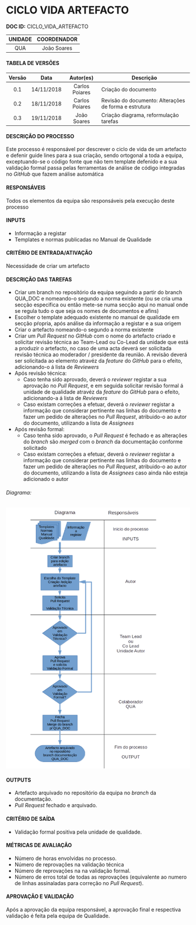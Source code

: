 # CICLO VIDA ARTEFACTO

**DOC ID:** CICLO_VIDA_ARTEFACTO

| UNIDADE | COORDENADOR
|:-:|:-:
| QUA |João Soares

#### TABELA DE VERSÕES

| Versão | Data | Autor(es) | Descrição
|:-:|:-:|:-:|---
| 0.1 | 14/11/2018 | Carlos Poiares | Criação do documento
| 0.2 | 18/11/2018 | Carlos Poiares | Revisão do documento: Alterações de forma e estrutura
| 0.3 | 19/11/2018 | João Soares | Criação diagrama, reformulação tarefas

#### DESCRIÇÃO DO PROCESSO

Este processo é responsável por descrever o ciclo de vida de um artefacto e defenir guide lines para a sua criação, sendo ortogonal a toda a equipa, exceptuando-se o código fonte que não tem template defenido e a sua validação formal passa pelas ferramentas de análise de código integradas no *GitHub* que fazem análise automática

#### RESPONSÁVEIS

Todos os elementos da equipa são responsáveis pela execução deste processo

#### INPUTS

- Informação a registar
- Templates e normas publicadas no Manual de Qualidade

#### CRITÉRIO DE ENTRADA/ATIVAÇÃO

Necessidade de criar um artefacto

#### DESCRIÇÃO DAS TAREFAS

- Criar um branch no repositório da equipa seguindo a partir do branch QUA_DOC e nomeando-o segundo a norma existente (ou se cria uma secção especifica ou então mete-se numa secção aqui no manual onde se regula tudo o que seja os nomes de documentos e afins)
- Escolher o template adequado existente no manual de qualidade em secção pŕopria, após análise da informação a registar e a sua origem
- Criar o artefacto nomeando-o segundo a norma existente
- Criar um _Pull Request_ no _GitHub_ com o nome do artefacto criado e solicitar revisão técnica ao Team-Lead ou Co-Lead da unidade que está a produzir o artefacto, no caso de uma acta deverá ser solicitada revisão técnica ao moderador / presidente da reunião. A revisão deverá ser solicitada ao elemento atravéz da _feature_ do _GitHub_ para o efeito, adicionando-o á lista de _Reviewers_
- Após revisão técnica:
	- Caso tenha sido aprovado, deverá o _reviewer_ registar a sua aprovação no _Pull Request_, e em seguida solicitar revisão formal á unidade de qualidade atravéz da _feature_ do _GitHub_ para o efeito, adicionando-a á lista de _Reviewers_
	- Caso existam correções a efetuar, deverá o _reviewer_ registar a informação que considerar pertinente nas linhas do documento e fazer um pedido de alterações no _Pull Request_, atribuido-o ao autor do documento, utilizando a lista de _Assignees_
- Após revisão formal:
	- Caso tenha sido aprovado, o _Pull Request_ é fechado e as alterações do _branch_ são _merged_ com o _branch_ da documentação conforme solicitado
	- Caso existam correções a efetuar, deverá o _reviewer_ registar a informação que considerar pertinente nas linhas do documento e fazer um pedido de alterações no _Pull Request_, atribuido-o ao autor do documento, utilizando a lista de _Assignees_ caso ainda não esteja adicionado o autor

###### Diagrama:

![cva](ciclo_vida_artefacto.png)

#### OUTPUTS

- Artefacto arquivado no repositório da equipa no _branch_ da documentação.
- *Pull Request* fechado e arquivado.

#### CRITÉRIO DE SAÍDA

- Validação formal positiva pela unidade de qualidade.

#### MÉTRICAS DE AVALIAÇÃO

- Número de horas envolvidas no processo.
- Número de reprovações na validação técnica
- Número de reprovações na na validação formal.
- Número de erros total de todas as reprovações (equivalente ao numero de linhas assinaladas para correção no *Pull Request*).

#### APROVAÇÃO E VALIDAÇÃO

Após a aprovação da equipa responsável, a aprovação final e respectiva validação é feita pela equipa de Qualidade.

